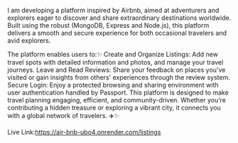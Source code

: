 I am developing a platform inspired by Airbnb, aimed at adventurers and explorers eager to discover and share extraordinary destinations worldwide. Built using the robust (MongoDB, Express and Node.js), this platform delivers a smooth and secure experience for both occasional travelers and avid explorers.

The platform enables users to:✨
Create and Organize Listings: Add new travel spots with detailed information and photos, and manage your travel journeys.
Leave and Read Reviews: Share your feedback on places you've visited or gain insights from others' experiences through the review system.
Secure Login: Enjoy a protected browsing and sharing environment with user authentication handled by Passport.
This platform is designed to make travel planning engaging, efficient, and community-driven. Whether you’re contributing a hidden treasure or exploring a vibrant city, it connects you with a global network of travelers. ✈️✨

Live Link:https://air-bnb-ubo4.onrender.com/listings
